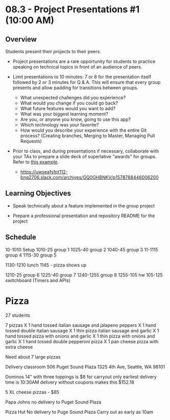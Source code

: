 # 08.3 - Project Presentations #1 (10:00 AM)

## Overview

Students present their projects to their peers.

- Project presentations are a rare opportunity for students to practice speaking on technical topics in front of an audience of peers.

- Limit presentations to 10 minutes: 7 or 8 for the presentation itself followed by 2 or 3 minutes for Q & A. This will ensure that every group presents and allow padding for transitions between groups.

  - What unexpected challenges did you experience?
  - What would you change if you could go back?
  - What future features would you want to add?
  - What was your biggest learning moment?
  - Are you, or anyone you know, going to use this app?
  - Which technology was your favorite?
  - How would you describe your experience with the entire Git process? (Creating branches, Merging to Master, Managing Pull Requests)

- Prior to class, and during presentations if necessary, collaborate with your TAs to prepare a slide deck of superlative "awards" for groups. Refer to [this example](https://docs.google.com/presentation/d/1Tca5VT_S13ioFUO-pewh_g9dJaBQ9prg-vsRwMjyDXU/edit?usp=sharing).

  - https://uwseafsfpt112-bnq2706.slack.com/archives/GQ0GHBNKV/p1578788446006200

## Learning Objectives

- Speak technically about a feature implemented in the group project

- Prepare a professional presentation and repository README for the project

## Schedule

10-1010 Setup
1010-25 group 1
1025-40 group 2
1040-45 group 3
11-1115 group 4
1115-30 group 5

1130-1210 lunch
1145 - pizza shows up

1210-25 group 6
1225-40 group 7
1240-1255 group 8
1255-105 hw
105-125 switchboard (Timers and APIs)

# Pizza

27 students

7 pizzas
X 1 hand tossed italian sausage and jalapeno peppers
X 1 hand tossed double italian sausage
X 1 thin pizza italian sausage and garlic
X 1 hand tossed pizza with onions and garlic
X 1 thin pizza with onions and garlic
X 1 hand tossed double pepperoni pizza
X 1 pan cheese pizza with extra cheese

Need about 7 large pizzas

Delivery
classroom 506
Puget Sound Plaza
1325 4th Ave, Seattle, WA 98101

Dominos
14" with three toppings is $8 for carryout only
earliest delivery time is 10:30AM
delivery without coupons makes this $152.18

5 XL cheese pizzas - \$85

Papa Johns
no delivery to Puget Sound Plaza

Pizza Hut
No delivery to Puge Sound Plaza
Carry out as early as 10am
